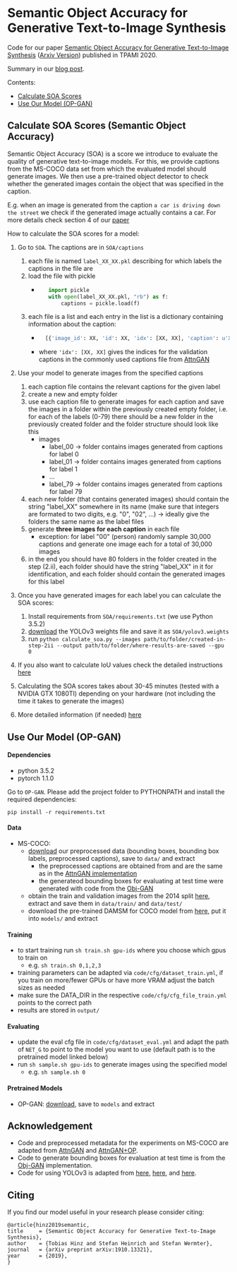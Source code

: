 #   Semantic Object Accuracy for Generative Text-to-Image Synthesis
Code for our paper [Semantic Object Accuracy for Generative Text-to-Image Synthesis](https://ieeexplore.ieee.org/document/9184960) ([Arxiv Version](https://arxiv.org/abs/1910.13321)) published in TPAMI 2020.

Summary in our [blog post](https://www.tobiashinz.com/2019/10/30/semantic-object-accuracy-for-generative-text-to-image-synthesis).

Contents:
* [Calculate SOA Scores](#calculate-soa-scores-semantic-object-accuracy)
* [Use Our Model (OP-GAN)](#use-our-model-op-gan)

## Calculate SOA Scores (Semantic Object Accuracy)

Semantic Object Accuracy (SOA) is a score we introduce to evaluate the quality of generative text-to-image models. For this, we provide captions from the MS-COCO data set from which the evaluated model should generate images. We then use a pre-trained object detector to check whether the generated images contain the object that was specified in the caption.

E.g. when an image is generated from the caption `a car is driving down the street` we check if the generated image actually contains a car. For more details check section 4 of our [paper](https://arxiv.org/abs/1910.13321)

How to calculate the SOA scores for a model:

1. Go to ``SOA``. The captions are in ``SOA/captions``
    1. each file is named ``label_XX_XX.pkl`` describing for which labels the captions in the file are
    2. load the file with pickle
        * ```python
             import pickle 
             with open(label_XX_XX.pkl, "rb") as f:
                 captions = pickle.load(f)
          ```
    3. each file is a list and each entry in the list is a dictionary containing information about the caption:
        * ```python
            [{'image_id': XX, 'id': XX, 'idx': [XX, XX], 'caption': u'XX'}, ...]
          ```
        * where ``'idx': [XX, XX]`` gives the indices for the validation captions in the commonly used captions file from [AttnGAN](https://github.com/taoxugit/AttnGAN)
2. Use your model to generate images from the specified captions

    1. each caption file contains the relevant captions for the given label
    2. create a new and empty folder 
    3. use each caption file to generate images for each caption and save the images in a folder within the previously created empty folder, i.e. for each of the labels (0-79) there should be a new folder in the previously created folder and the folder structure should look like this
        * images
            * label_00 -> folder contains images generated from captions for label 0
            * label_01 -> folder contains images generated from captions for label 1
            * ...
            * label_79 -> folder contains images generated from captions for label 79
    4. each new folder (that contains generated images) should contain the string "label_XX" somewhere in its name (make sure that integers are formated to two digits, e.g. "0", "02", ...) -> ideally give the folders the same name as the label files
    5. generate **three images for each caption** in each file
        * exception: for label "00" (person) randomly sample 30,000 captions and generate one image each for a total of 30,000 images
    6. in the end you should have 80 folders in the folder created in the step (2.ii), each folder should have the string "label_XX" in it for identification, and each folder should contain the generated images for this label

3. Once you have generated images for each label you can calculate the SOA scores:
    1. Install requirements from ``SOA/requirements.txt`` (we use Python 3.5.2)
    2. [download](https://www2.informatik.uni-hamburg.de/wtm/software/semantic-object-accuracy/yolov3.weights.tar.gz) the YOLOv3 weights file and save it as ``SOA/yolov3.weights``
    3. run ``python calculate_soa.py --images path/to/folder/created-in-step-2ii --output path/to/folder/where-results-are-saved --gpu 0``

4. If you also want to calculate IoU values check the detailed instructions [here](SOA/README.md)
5. Calculating the SOA scores takes about 30-45 minutes (tested with a NVIDIA GTX 1080TI) depending on your hardware (not including the time it takes to generate the images)
6. More detailed information (if needed) [here](SOA/README.md)

## Use Our Model (OP-GAN)
#### Dependencies
- python 3.5.2
- pytorch 1.1.0

Go to ``OP-GAN``.
Please add the project folder to PYTHONPATH and install the required dependencies:

```
pip install -r requirements.txt
```

#### Data
- MS-COCO:
    - [download](https://www2.informatik.uni-hamburg.de/wtm/software/semantic-object-accuracy/data.tar.gz) our preprocessed data (bounding boxes, bounding box labels, preprocessed captions), save to `data/` and extract
        - the preprocessed captions are obtained from and are the same as in the [AttnGAN implementation](https://github.com/taoxugit/AttnGAN)
        - the generateod bounding boxes for evaluating at test time were generated with code from the [Obj-GAN](https://github.com/jamesli1618/Obj-GAN)
    - obtain the train and validation images from the 2014 split [here](http://cocodataset.org/#download), extract and save them in `data/train/` and `data/test/`
    - download the pre-trained DAMSM for COCO model from [here](https://github.com/taoxugit/AttnGAN), put it into `models/` and extract

#### Training
- to start training run `sh train.sh gpu-ids` where you choose which gpus to train on
    - e.g. `sh train.sh 0,1,2,3`
- training parameters can be adapted via `code/cfg/dataset_train.yml`, if you train on more/fewer GPUs or have more VRAM adjust the batch sizes as needed
- make sure the DATA_DIR in the respective `code/cfg/cfg_file_train.yml` points to the correct path
- results are stored in `output/`

#### Evaluating
- update the eval cfg file in `code/cfg/dataset_eval.yml` and adapt the path of `NET_G` to point to the model you want to use (default path is to the pretrained model linked below)
- run `sh sample.sh gpu-ids` to generate images using the specified model
    - e.g. `sh sample.sh 0`

#### Pretrained Models
- OP-GAN: [download](https://www2.informatik.uni-hamburg.de/wtm/software/semantic-object-accuracy/op-gan.pth.tar.gz), save to `models` and extract


## Acknowledgement
- Code and preprocessed metadata for the experiments on MS-COCO are adapted from [AttnGAN](https://github.com/taoxugit/AttnGAN) and [AttnGAN+OP](https://github.com/tohinz/multiple-objects-gan).
- Code to generate bounding boxes for evaluation at test time is from the [Obj-GAN](https://github.com/jamesli1618/Obj-GAN) implementation.
- Code for using YOLOv3 is adapted from [here](https://pjreddie.com/darknet/), [here](https://github.com/eriklindernoren/PyTorch-YOLOv3), and [here](https://github.com/ayooshkathuria/pytorch-yolo-v3).

## Citing
If you find our model useful in your research please consider citing:

```
@article{hinz2019semantic,
title     = {Semantic Object Accuracy for Generative Text-to-Image Synthesis},
author    = {Tobias Hinz and Stefan Heinrich and Stefan Wermter},
journal   = {arXiv preprint arXiv:1910.13321},
year      = {2019},
}
```
